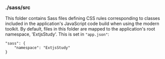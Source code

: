 ### ./sass/src

This folder contains Sass files defining CSS rules corresponding to classes
included in the application's JavaScript code build when using the modern toolkit.
By default, files in this folder are mapped to the application's root namespace, 'ExtjsStudy'.
This is set in `"app.json"`:

    "sass": {
        "namespace": "ExtjsStudy"
    }